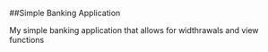 ##Simple Banking Application

My simple banking application that allows for widthrawals and view functions
